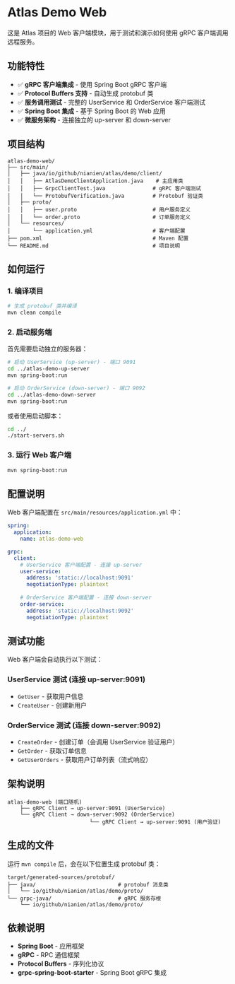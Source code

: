 # Atlas Demo Web

这是 Atlas 项目的 Web 客户端模块，用于测试和演示如何使用 gRPC 客户端调用远程服务。

## 功能特性

- ✅ **gRPC 客户端集成** - 使用 Spring Boot gRPC 客户端
- ✅ **Protocol Buffers 支持** - 自动生成 protobuf 类
- ✅ **服务调用测试** - 完整的 UserService 和 OrderService 客户端测试
- ✅ **Spring Boot 集成** - 基于 Spring Boot 的 Web 应用
- ✅ **微服务架构** - 连接独立的 up-server 和 down-server

## 项目结构

```
atlas-demo-web/
├── src/main/
│   ├── java/io/github/nianien/atlas/demo/client/
│   │   ├── AtlasDemoClientApplication.java    # 主应用类
│   │   ├── GrpcClientTest.java               # gRPC 客户端测试
│   │   └── ProtobufVerification.java         # Protobuf 验证类
│   ├── proto/
│   │   ├── user.proto                        # 用户服务定义
│   │   └── order.proto                       # 订单服务定义
│   └── resources/
│       └── application.yml                   # 客户端配置
├── pom.xml                                   # Maven 配置
└── README.md                                 # 项目说明
```

## 如何运行

### 1. 编译项目

```bash
# 生成 protobuf 类并编译
mvn clean compile
```

### 2. 启动服务端

首先需要启动独立的服务器：

```bash
# 启动 UserService (up-server) - 端口 9091
cd ../atlas-demo-up-server
mvn spring-boot:run

# 启动 OrderService (down-server) - 端口 9092  
cd ../atlas-demo-down-server
mvn spring-boot:run
```

或者使用启动脚本：

```bash
cd ../
./start-servers.sh
```

### 3. 运行 Web 客户端

```bash
mvn spring-boot:run
```

## 配置说明

Web 客户端配置在 `src/main/resources/application.yml` 中：

```yaml
spring:
  application:
    name: atlas-demo-web

grpc:
  client:
    # UserService 客户端配置 - 连接 up-server
    user-service:
      address: 'static://localhost:9091'
      negotiationType: plaintext
    
    # OrderService 客户端配置 - 连接 down-server
    order-service:
      address: 'static://localhost:9092'
      negotiationType: plaintext
```

## 测试功能

Web 客户端会自动执行以下测试：

### UserService 测试 (连接 up-server:9091)
- `GetUser` - 获取用户信息
- `CreateUser` - 创建新用户

### OrderService 测试 (连接 down-server:9092)
- `CreateOrder` - 创建订单（会调用 UserService 验证用户）
- `GetOrder` - 获取订单信息
- `GetUserOrders` - 获取用户订单列表（流式响应）

## 架构说明

```
atlas-demo-web (端口随机)
    ├── gRPC Client → up-server:9091 (UserService)
    └── gRPC Client → down-server:9092 (OrderService)
                          └── gRPC Client → up-server:9091 (用户验证)
```

## 生成的文件

运行 `mvn compile` 后，会在以下位置生成 protobuf 类：

```
target/generated-sources/protobuf/
├── java/                          # protobuf 消息类
│   └── io/github/nianien/atlas/demo/proto/
└── grpc-java/                     # gRPC 服务存根
    └── io/github/nianien/atlas/demo/proto/
```

## 依赖说明

- **Spring Boot** - 应用框架
- **gRPC** - RPC 通信框架
- **Protocol Buffers** - 序列化协议
- **grpc-spring-boot-starter** - Spring Boot gRPC 集成
